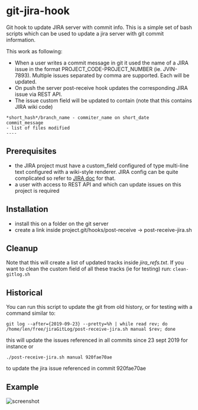 # git-jira-hook

Git hook to update JIRA server with commit info. This is a simple set of bash scripts which can be used to update a jira server with git commit information.

This work as following:
- When a user writes a commit message in git it used the name of a JIRA issue in the format PROJECT_CODE-PROJECT_NUMBER (ie. JVIN-7893). Multiple issues separated by comma are supported. Each will be updated.
- On push the server post-receive hook updates the corresponding JIRA issue via REST API.
- The issue custom field will be updated to contain (note that this contains JIRA wiki code)
```
*short_hash*/branch_name - commiter_name on short_date
commit_message
- list of files modified
----
```

## Prerequisites

- the JIRA project must have a custom_field configured of type multi-line text configured with a wiki-style renderer. JIRA config can be quite complicated so refer to [JIRA doc](https://confluence.atlassian.com/adminjiraserver073/configuring-renderers-861253418.html) for that.
- a user with access to REST API and which can update issues on this project is required

## Installation

- install this on a folder on the git server
- create a link inside project.git/hooks/post-receive -> post-receive-jira.sh

## Cleanup

Note that this will create a list of updated tracks inside *jira_refs.txt*. If you want to clean the custom field of all these tracks (ie for testing) run: `clean-gitlog.sh`

## Historical

You can run this script to update the git from old history, or for testing with a command similar to:
```
git log --after={2019-09-23} --pretty=%h | while read rev; do /home/len/free/jiraGitLog/post-receive-jira.sh manual $rev; done
```
this will update the issues referenced in all commits since 23 sept 2019 for instance or
```
./post-receive-jira.sh manual 920fae70ae
```
to update the jira issue referenced in commit 920fae70ae

## Example 

![screenshot](git-jira.hook.png)

